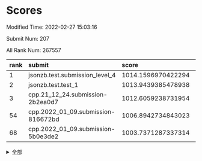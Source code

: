 # Scores

Modified Time: 2022-02-27 15:03:16

Submit Num: 207

All Rank Num: 267557

| rank |               submit               |       score        |       sigma        | pk_num |
| :--- | :--------------------------------- | :----------------- | :----------------- | :----- |
| 1    | jsonzb.test.submission_level_4     | 1014.1596970422294 | 0.8232075241682247 | 5171   |
| 2    | jsonzb.test.test_1                 | 1013.9439385478938 | 0.8045650698636921 | 5171   |
| 3    | cpp.21_12_24.submission-2b2ea0d7   | 1012.6059238731954 | 0.7928446396399178 | 5173   |
| 54   | cpp.2022_01_09.submission-816672bd | 1006.8942734843023 | 0.722845720536261  | 5170   |
| 68   | cpp.2022_01_09.submission-5b0e3de2 | 1003.7371287337314 | 0.725262078051701  | 5166   |


<details>
<summary>全部</summary>

| rank |                 submit                 |       score        |       sigma        | pk_num |
| :--- | :------------------------------------- | :----------------- | :----------------- | :----- |
| 1    | jsonzb.test.submission_level_4         | 1014.1596970422294 | 0.8232075241682247 | 5171   |
| 2    | jsonzb.test.test_1                     | 1013.9439385478938 | 0.8045650698636921 | 5171   |
| 3    | cpp.21_12_24.submission-2b2ea0d7       | 1012.6059238731954 | 0.7928446396399178 | 5173   |
| 4    | gobigger.level_3.submission_level_3_5  | 1011.535233090332  | 0.7989173923599742 | 5170   |
| 5    | gobigger.level_3.submission_level_3_37 | 1010.958551445999  | 0.7576664764223406 | 5164   |
| 6    | gobigger.level_3.submission_level_3_38 | 1010.9463651139113 | 0.7756304937878657 | 5170   |
| 7    | gobigger.level_3.submission_level_3_44 | 1010.8865805717325 | 0.7739288060538954 | 5171   |
| 8    | gobigger.level_3.submission_level_3_8  | 1010.841279020848  | 0.7672314407018106 | 5171   |
| 9    | gobigger.level_3.submission_level_3_19 | 1010.8011603056194 | 0.7822784679789243 | 5173   |
| 10   | gobigger.level_3.submission_level_3_31 | 1010.7411282630529 | 0.7558230235705466 | 5171   |
| 11   | gobigger.level_3.submission_level_3_7  | 1010.7177956005647 | 0.7577602073052314 | 5169   |
| 12   | gobigger.level_3.submission_level_3_15 | 1010.5916499401499 | 0.7694308592243961 | 5170   |
| 13   | gobigger.level_3.submission_level_3_34 | 1010.5311899750972 | 0.747365496153751  | 5171   |
| 14   | gobigger.level_3.submission_level_3_16 | 1010.5075198415732 | 0.7731174067869082 | 5168   |
| 15   | gobigger.level_3.submission_level_3_35 | 1010.4582918960999 | 0.7854044835242766 | 5169   |
| 16   | gobigger.level_3.submission_level_3_32 | 1010.401087710303  | 0.761484870217376  | 5173   |
| 17   | gobigger.level_3.submission_level_3_6  | 1010.3116614373637 | 0.7859041733873525 | 5172   |
| 18   | gobigger.level_3.submission_level_3_18 | 1010.2699658030607 | 0.7682688878796359 | 5165   |
| 19   | gobigger.level_3.submission_level_3_23 | 1010.2495400402707 | 0.7577630885572383 | 5172   |
| 20   | gobigger.level_3.submission_level_3_28 | 1010.1793645312638 | 0.7772282777549118 | 5171   |
| 21   | gobigger.level_3.submission_level_3_30 | 1010.1627535749828 | 0.753523848464366  | 5172   |
| 22   | gobigger.level_3.submission_level_3_42 | 1010.1334647142227 | 0.7426135019855289 | 5170   |
| 23   | gobigger.level_3.submission_level_3_33 | 1010.0560096022853 | 0.7540354157219122 | 5172   |
| 24   | gobigger.level_3.submission_level_3_22 | 1010.0457906356243 | 0.7567912398731929 | 5168   |
| 25   | gobigger.level_3.submission_level_3_46 | 1009.9313457648922 | 0.789257503573574  | 5165   |
| 26   | gobigger.level_3.submission_level_3_36 | 1009.905187294121  | 0.7568965579250732 | 5167   |
| 27   | gobigger.level_3.submission_level_3_48 | 1009.8983699190071 | 0.7594466163153437 | 5176   |
| 28   | gobigger.level_3.submission_level_3_1  | 1009.8833118815755 | 0.7564577429503503 | 5172   |
| 29   | gobigger.level_3.submission_level_3_3  | 1009.8670316544403 | 0.7478046213578038 | 5171   |
| 30   | gobigger.level_3.submission_level_3_24 | 1009.8550002752767 | 0.7792230108049607 | 5166   |
| 31   | gobigger.level_3.submission_level_3_40 | 1009.8055805572847 | 0.7557005768918236 | 5175   |
| 32   | gobigger.level_3.submission_level_3_27 | 1009.7650327276448 | 0.7691155730542504 | 5169   |
| 33   | gobigger.level_3.submission_level_3_39 | 1009.7583913056773 | 0.7557490476772972 | 5168   |
| 34   | gobigger.level_3.submission_level_3_29 | 1009.7476987568194 | 0.7715617659285373 | 5167   |
| 35   | gobigger.level_3.submission_level_3_9  | 1009.7347277315312 | 0.7356268188141906 | 5174   |
| 36   | gobigger.level_3.submission_level_3_14 | 1009.7000379415132 | 0.7400522081608051 | 5169   |
| 37   | gobigger.level_3.submission_level_3_25 | 1009.6776762386736 | 0.75841207825896   | 5168   |
| 38   | gobigger.level_3.submission_level_3_10 | 1009.5744340763184 | 0.7523747717275305 | 5167   |
| 39   | gobigger.level_3.submission_level_3_41 | 1009.5717248510439 | 0.7378110755251557 | 5171   |
| 40   | gobigger.level_3.submission_level_3_45 | 1009.5070956352946 | 0.7479298236162999 | 5170   |
| 41   | gobigger.level_3.submission_level_3_2  | 1009.4306501729399 | 0.7636659290045552 | 5170   |
| 42   | gobigger.level_3.submission_level_3_47 | 1009.3733676734889 | 0.7550896462849662 | 5167   |
| 43   | gobigger.level_3.submission_level_3_21 | 1009.3323437125325 | 0.7544954936249061 | 5166   |
| 44   | gobigger.level_3.submission_level_3_20 | 1009.2991899506001 | 0.7376400365317014 | 5170   |
| 45   | gobigger.level_3.submission_level_3_4  | 1009.2987928187436 | 0.7426742675470687 | 5173   |
| 46   | gobigger.level_3.submission_level_3_12 | 1009.2636794511786 | 0.7577757393691825 | 5168   |
| 47   | gobigger.level_3.submission_level_3_17 | 1009.2482309736673 | 0.732916903204414  | 5171   |
| 48   | gobigger.level_3.submission_level_3_43 | 1009.2415065830901 | 0.7268354984207824 | 5170   |
| 49   | gobigger.level_3.submission_level_3_13 | 1009.0862256033062 | 0.7558184802726343 | 5170   |
| 50   | gobigger.level_3.submission_level_3_26 | 1008.9304836640521 | 0.757055629097931  | 5170   |
| 51   | gobigger.level_3.submission_level_3_49 | 1008.4327810646715 | 0.732250399347189  | 5165   |
| 52   | gobigger.level_3.submission_level_3_0  | 1008.3594731809028 | 0.7510572645539019 | 5172   |
| 53   | gobigger.level_3.submission_level_3_11 | 1008.2382561188732 | 0.7469583872972656 | 5171   |
| 54   | cpp.2022_01_09.submission-816672bd     | 1006.8942734843023 | 0.722845720536261  | 5170   |
| 55   | gobigger.level_1.submission_level_1_1  | 1005.0846731626622 | 0.74518602204002   | 5170   |
| 56   | gobigger.level_1.submission_level_1_46 | 1004.8481712922891 | 0.7161701797897391 | 5168   |
| 57   | gobigger.level_1.submission_level_1_42 | 1004.3699655399728 | 0.7205388645414685 | 5168   |
| 58   | gobigger.level_1.submission_level_1_17 | 1004.2728072684718 | 0.7183874044162256 | 5169   |
| 59   | gobigger.level_1.submission_level_1_7  | 1004.0647426037882 | 0.710858442582206  | 5172   |
| 60   | gobigger.level_1.submission_level_1_5  | 1004.0426888867141 | 0.7054037604406151 | 5170   |
| 61   | gobigger.level_1.submission_level_1_13 | 1004.0167523670351 | 0.7123502082114009 | 5166   |
| 62   | gobigger.level_1.submission_level_1_16 | 1003.9814831351404 | 0.7176049321994915 | 5175   |
| 63   | gobigger.level_1.submission_level_1_40 | 1003.9397627834279 | 0.7275056557444509 | 5163   |
| 64   | gobigger.level_1.submission_level_1_12 | 1003.8834077681481 | 0.7177167672903274 | 5167   |
| 65   | gobigger.level_1.submission_level_1_32 | 1003.8786620674529 | 0.719910743654126  | 5174   |
| 66   | gobigger.level_1.submission_level_1_41 | 1003.8360898158883 | 0.715752447167646  | 5174   |
| 67   | gobigger.level_1.submission_level_1_14 | 1003.8180174645934 | 0.7146316830522342 | 5171   |
| 68   | cpp.2022_01_09.submission-5b0e3de2     | 1003.7371287337314 | 0.725262078051701  | 5166   |
| 69   | gobigger.level_1.submission_level_1_19 | 1003.7275837372553 | 0.7114349698712435 | 5171   |
| 70   | gobigger.level_1.submission_level_1_24 | 1003.637062076367  | 0.712641167564745  | 5174   |
| 71   | gobigger.level_1.submission_level_1_38 | 1003.6361162680606 | 0.7143651969801711 | 5175   |
| 72   | gobigger.level_1.submission_level_1_35 | 1003.6111775025656 | 0.7160397812336255 | 5169   |
| 73   | gobigger.level_1.submission_level_1_30 | 1003.6000794794322 | 0.7178886502980136 | 5169   |
| 74   | gobigger.level_1.submission_level_1_39 | 1003.5542244332268 | 0.7138588758316742 | 5173   |
| 75   | gobigger.level_1.submission_level_1_31 | 1003.5343476826861 | 0.6993735026254208 | 5168   |
| 76   | gobigger.level_1.submission_level_1_11 | 1003.4340965083139 | 0.7142253897830949 | 5161   |
| 77   | gobigger.level_1.submission_level_1_29 | 1003.4217024583918 | 0.7170371934224603 | 5171   |
| 78   | gobigger.level_1.submission_level_1_49 | 1003.4129187179444 | 0.7107189312405868 | 5167   |
| 79   | gobigger.level_1.submission_level_1_47 | 1003.382068228377  | 0.7254630363490661 | 5172   |
| 80   | gobigger.level_1.submission_level_1_25 | 1003.3609201984826 | 0.7103233146453559 | 5171   |
| 81   | gobigger.level_1.submission_level_1_10 | 1003.3593991645123 | 0.7137538157458593 | 5169   |
| 82   | gobigger.level_1.submission_level_1_36 | 1003.3446475869983 | 0.709869891074826  | 5175   |
| 83   | gobigger.level_1.submission_level_1_37 | 1003.284502133257  | 0.7151680819687116 | 5176   |
| 84   | gobigger.level_1.submission_level_1_34 | 1003.1921556209692 | 0.7202160121677689 | 5175   |
| 85   | gobigger.level_1.submission_level_1_48 | 1003.1825562892335 | 0.7145522501905719 | 5169   |
| 86   | gobigger.level_1.submission_level_1_20 | 1003.11569474007   | 0.710408554675076  | 5175   |
| 87   | gobigger.level_1.submission_level_1_2  | 1003.102079591481  | 0.7214137121414187 | 5173   |
| 88   | gobigger.level_1.submission_level_1_9  | 1002.9727608366434 | 0.7089467031268841 | 5169   |
| 89   | gobigger.level_1.submission_level_1_6  | 1002.9091846667692 | 0.7172649413616574 | 5175   |
| 90   | gobigger.level_1.submission_level_1_15 | 1002.8311588561863 | 0.715159414634051  | 5171   |
| 91   | gobigger.level_1.submission_level_1_4  | 1002.659231518816  | 0.7065176292874377 | 5170   |
| 92   | gobigger.level_1.submission_level_1_27 | 1002.561499548485  | 0.7169152647365572 | 5172   |
| 93   | gobigger.level_1.submission_level_1_22 | 1002.5572301092451 | 0.7125230277358723 | 5165   |
| 94   | gobigger.level_1.submission_level_1_33 | 1002.4837771886112 | 0.7181227861836872 | 5172   |
| 95   | gobigger.level_1.submission_level_1_3  | 1002.4652518354699 | 0.7182385276533271 | 5176   |
| 96   | gobigger.level_1.submission_level_1_43 | 1002.4464878399361 | 0.7041801698354615 | 5173   |
| 97   | gobigger.level_1.submission_level_1_21 | 1002.386438376465  | 0.7118964220958515 | 5172   |
| 98   | gobigger.level_1.submission_level_1_23 | 1002.3465710866988 | 0.7203368251384066 | 5171   |
| 99   | gobigger.level_1.submission_level_1_28 | 1002.3453133632726 | 0.706242780213143  | 5165   |
| 100  | gobigger.level_1.submission_level_1_26 | 1002.2929956980751 | 0.7069032107712027 | 5166   |
| 101  | gobigger.level_1.submission_level_1_8  | 1002.2667160066956 | 0.7175383772881615 | 5173   |
| 102  | gobigger.level_1.submission_level_1_18 | 1002.1952702408673 | 0.7149756391673954 | 5171   |
| 103  | gobigger.level_1.submission_level_1_44 | 1002.1851482165824 | 0.7169034306835331 | 5172   |
| 104  | gobigger.level_1.submission_level_1_45 | 1001.9869513061882 | 0.7234888187793664 | 5174   |
| 105  | gobigger.level_1.submission_level_1_0  | 1001.9404912450601 | 0.7068366517739085 | 5170   |
| 106  | gobigger.random.submission_random_38   | 997.330882119215   | 0.7075927638171773 | 5172   |
| 107  | gobigger.random.submission_random_12   | 997.2464577990414  | 0.7088320875627808 | 5170   |
| 108  | gobigger.random.submission_random_23   | 997.1880550101217  | 0.71634018896452   | 5167   |
| 109  | gobigger.random.submission_random_20   | 997.1465364960759  | 0.7082169887735634 | 5173   |
| 110  | gobigger.random.submission_random_36   | 997.1258984863744  | 0.7016257341792796 | 5171   |
| 111  | gobigger.random.submission_random_5    | 997.0932939671654  | 0.7088114897335702 | 5172   |
| 112  | gobigger.random.submission_random_17   | 996.8954984726142  | 0.7052681967614547 | 5169   |
| 113  | gobigger.random.submission_random_28   | 996.6880133070753  | 0.6965200951254314 | 5170   |
| 114  | gobigger.random.submission_random_22   | 996.6841441948494  | 0.7178396568144585 | 5169   |
| 115  | gobigger.random.submission_random_45   | 996.6411196075468  | 0.7074069905737954 | 5172   |
| 116  | gobigger.random.submission_random_34   | 996.6034543056492  | 0.7008493989514542 | 5169   |
| 117  | gobigger.random.submission_random_15   | 996.5299581215379  | 0.7187602570763661 | 5165   |
| 118  | gobigger.random.submission_random_24   | 996.4746327032418  | 0.701606067804065  | 5170   |
| 119  | gobigger.random.submission_random_33   | 996.4581062967676  | 0.7055458963090445 | 5171   |
| 120  | gobigger.random.submission_random_0    | 996.4246139897783  | 0.708348110837712  | 5167   |
| 121  | gobigger.random.submission_random_13   | 996.407572130624   | 0.7155469475064171 | 5173   |
| 122  | gobigger.random.submission_random_2    | 996.3741675739235  | 0.7131014569526716 | 5171   |
| 123  | gobigger.random.submission_random_35   | 996.3624672357969  | 0.7178092951291968 | 5176   |
| 124  | gobigger.random.submission_random_3    | 996.2612547850473  | 0.705245910273454  | 5172   |
| 125  | gobigger.random.submission_random_30   | 996.2211491525524  | 0.716518608755261  | 5174   |
| 126  | gobigger.random.submission_random_47   | 996.1522833775097  | 0.695243142699862  | 5173   |
| 127  | gobigger.random.submission_random_19   | 996.0957928326764  | 0.7256808912255945 | 5169   |
| 128  | gobigger.random.submission_random_1    | 996.0260431494304  | 0.7131951377275727 | 5170   |
| 129  | gobigger.random.submission_random_49   | 996.0161345752914  | 0.7002595922950291 | 5169   |
| 130  | gobigger.random.submission_random_46   | 995.9909319236439  | 0.70494902896528   | 5172   |
| 131  | gobigger.random.submission_random_10   | 995.9329826322615  | 0.714819423476921  | 5172   |
| 132  | gobigger.random.submission_random_41   | 995.8991385514947  | 0.714476971604508  | 5169   |
| 133  | gobigger.random.submission_random_42   | 995.8881063501277  | 0.7122171359803929 | 5170   |
| 134  | gobigger.random.submission_random_4    | 995.8327198307759  | 0.708259058914287  | 5175   |
| 135  | gobigger.random.submission_random_18   | 995.8243336404157  | 0.7119740018768922 | 5171   |
| 136  | gobigger.random.submission_random_29   | 995.8241529335876  | 0.712611463555156  | 5167   |
| 137  | gobigger.random.submission_random_27   | 995.8058543910252  | 0.7091273705653096 | 5171   |
| 138  | gobigger.random.submission_random_48   | 995.7563429790691  | 0.6989987674772721 | 5170   |
| 139  | gobigger.random.submission_random_32   | 995.7189374646844  | 0.7046398644633808 | 5170   |
| 140  | gobigger.random.submission_random_8    | 995.6877212880823  | 0.7313235368051646 | 5170   |
| 141  | gobigger.random.submission_random_37   | 995.6231070938475  | 0.6868334778146395 | 5172   |
| 142  | gobigger.random.submission_random_16   | 995.615596992422   | 0.7039608861991916 | 5172   |
| 143  | gobigger.random.submission_random_43   | 995.5605935967418  | 0.7107131921031837 | 5170   |
| 144  | gobigger.random.submission_random_9    | 995.5405320012177  | 0.7162634646741429 | 5171   |
| 145  | gobigger.random.submission_random_21   | 995.4600675724947  | 0.7104123346527421 | 5169   |
| 146  | gobigger.random.submission_random_26   | 995.4408405390428  | 0.7090094788784673 | 5172   |
| 147  | gobigger.random.submission_random_7    | 995.4316195472148  | 0.7078792140987715 | 5166   |
| 148  | gobigger.random.submission_random_14   | 995.1708985461826  | 0.7147033638386406 | 5169   |
| 149  | gobigger.random.submission_random_39   | 994.971549352726   | 0.7216158091373553 | 5169   |
| 150  | gobigger.random.submission_random_44   | 994.8830216516858  | 0.720643184003831  | 5176   |
| 151  | gobigger.random.submission_random_6    | 994.7459261572654  | 0.718224180460533  | 5173   |
| 152  | gobigger.random.submission_random_40   | 994.5380758375125  | 0.7337709639609516 | 5173   |
| 153  | gobigger.random.submission_random_11   | 994.4118145520827  | 0.7145447396098175 | 5168   |
| 154  | gobigger.random.submission_random_25   | 994.175649909623   | 0.7214832993781665 | 5167   |
| 155  | gobigger.random.submission_random_31   | 994.1227747978942  | 0.7271042998934317 | 5172   |
| 156  | gobigger.level_2.submission_level_2_46 | 993.9724034583194  | 0.732549682415741  | 5165   |
| 157  | gobigger.level_2.submission_level_2_13 | 993.9057797136882  | 0.7354680041643233 | 5170   |
| 158  | gobigger.level_2.submission_level_2_29 | 993.8677971760787  | 0.738714385910442  | 5169   |
| 159  | gobigger.level_2.submission_level_2_43 | 993.7943177577326  | 0.7398715467672721 | 5167   |
| 160  | gobigger.level_2.submission_level_2_38 | 993.3984186099129  | 0.74293583223327   | 5172   |
| 161  | gobigger.level_2.submission_level_2_39 | 993.3011748896645  | 0.7710243050907947 | 5173   |
| 162  | gobigger.level_2.submission_level_2_34 | 993.0767403307327  | 0.727589318233227  | 5173   |
| 163  | gobigger.level_2.submission_level_2_4  | 992.99103932727    | 0.7384637874652101 | 5167   |
| 164  | gobigger.level_2.submission_level_2_24 | 992.9782594709066  | 0.7498583857589401 | 5174   |
| 165  | gobigger.level_2.submission_level_2_18 | 992.8919174965558  | 0.7407489612700229 | 5171   |
| 166  | gobigger.level_2.submission_level_2_19 | 992.8154414174171  | 0.7295909579038975 | 5172   |
| 167  | gobigger.level_2.submission_level_2_44 | 992.7302949666982  | 0.7228070754771391 | 5166   |
| 168  | gobigger.level_2.submission_level_2_17 | 992.7109620685181  | 0.7434751780317084 | 5172   |
| 169  | gobigger.level_2.submission_level_2_12 | 992.6903924270582  | 0.7395983324351513 | 5172   |
| 170  | gobigger.level_2.submission_level_2_27 | 992.6256511147535  | 0.7347527205242247 | 5169   |
| 171  | gobigger.level_2.submission_level_2_32 | 992.5649963800956  | 0.7220548693118313 | 5167   |
| 172  | gobigger.level_2.submission_level_2_25 | 992.5252488268408  | 0.7296588034961009 | 5170   |
| 173  | gobigger.level_2.submission_level_2_15 | 992.5145655758547  | 0.750732811725588  | 5174   |
| 174  | gobigger.level_2.submission_level_2_41 | 992.513247903881   | 0.7382567292126524 | 5162   |
| 175  | gobigger.level_2.submission_level_2_30 | 992.4791544031167  | 0.7332956064759979 | 5163   |
| 176  | gobigger.level_2.submission_level_2_26 | 992.4623700829304  | 0.7295254621326287 | 5171   |
| 177  | gobigger.level_2.submission_level_2_28 | 992.323042023976   | 0.7361155513147832 | 5166   |
| 178  | gobigger.level_2.submission_level_2_1  | 992.2620414281881  | 0.7348879877338922 | 5170   |
| 179  | gobigger.level_2.submission_level_2_33 | 992.2082673778224  | 0.7502210974308428 | 5169   |
| 180  | gobigger.level_2.submission_level_2_5  | 991.9979323417211  | 0.7517417605071158 | 5171   |
| 181  | gobigger.level_2.submission_level_2_8  | 991.9398074196541  | 0.7504143510460709 | 5173   |
| 182  | gobigger.level_2.submission_level_2_14 | 991.90968701078    | 0.7377686106460705 | 5169   |
| 183  | gobigger.level_2.submission_level_2_23 | 991.8885032832505  | 0.7586986340077816 | 5170   |
| 184  | gobigger.level_2.submission_level_2_0  | 991.8334850699662  | 0.7526337073685628 | 5171   |
| 185  | gobigger.level_2.submission_level_2_11 | 991.7618816701402  | 0.7632470736684217 | 5167   |
| 186  | gobigger.level_2.submission_level_2_42 | 991.7617367137578  | 0.7475744367271823 | 5168   |
| 187  | gobigger.level_2.submission_level_2_35 | 991.7512266509705  | 0.7366338063152003 | 5172   |
| 188  | gobigger.level_2.submission_level_2_45 | 991.5881111050682  | 0.7387813078104584 | 5173   |
| 189  | gobigger.level_2.submission_level_2_2  | 991.4961103431295  | 0.7585963782326532 | 5164   |
| 190  | gobigger.level_2.submission_level_2_3  | 991.4743232377585  | 0.7507477888713585 | 5171   |
| 191  | gobigger.level_2.submission_level_2_21 | 991.4579463606548  | 0.7428253764991745 | 5167   |
| 192  | gobigger.level_2.submission_level_2_22 | 991.4474443992466  | 0.7467574379607156 | 5167   |
| 193  | gobigger.level_2.submission_level_2_6  | 991.4235769890806  | 0.7669590530848615 | 5171   |
| 194  | gobigger.level_2.submission_level_2_40 | 991.3998595376532  | 0.7387268947854319 | 5172   |
| 195  | gobigger.level_2.submission_level_2_36 | 991.382961154563   | 0.7724470475746918 | 5167   |
| 196  | gobigger.level_2.submission_level_2_48 | 991.2457212618132  | 0.7610315719131726 | 5173   |
| 197  | gobigger.level_2.submission_level_2_20 | 991.222710307093   | 0.758886078488485  | 5165   |
| 198  | gobigger.level_2.submission_level_2_37 | 991.1886403914783  | 0.7596482994297498 | 5177   |
| 199  | gobigger.level_2.submission_level_2_47 | 991.0933418689661  | 0.7544120378757522 | 5172   |
| 200  | gobigger.level_2.submission_level_2_7  | 991.0778421592747  | 0.7635780998794847 | 5173   |
| 201  | gobigger.level_2.submission_level_2_9  | 991.0573248754902  | 0.7392115099522979 | 5167   |
| 202  | gobigger.level_2.submission_level_2_31 | 991.0425975350275  | 0.7650778750465614 | 5168   |
| 203  | gobigger.level_2.submission_level_2_16 | 990.822363931079   | 0.7721007026023833 | 5169   |
| 204  | gobigger.level_2.submission_level_2_10 | 990.4876976796654  | 0.7656881041218058 | 5172   |
| 205  | gobigger.level_2.submission_level_2_49 | 990.4431582124599  | 0.758538607269012  | 5171   |
| 206  | gobigger.none.submission_none_0        | 977.6235307203381  | 1.2919979137239144 | 5170   |
| 207  | gobigger.none.submission_none_1        | 975.8436133645619  | 1.4926276891075687 | 5169   |

</details>